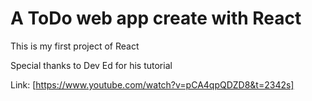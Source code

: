 # A ToDo web app create with React

This is my first project of React

Special thanks to Dev Ed for his tutorial 

Link: [https://www.youtube.com/watch?v=pCA4qpQDZD8&t=2342s]
